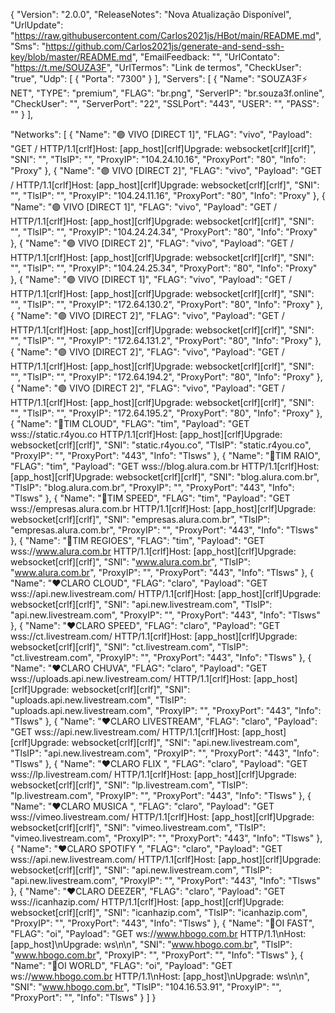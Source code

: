 {
  "Version": "2.0.0",
  "ReleaseNotes": "Nova Atualização Disponível",
  "UrlUpdate": "https://raw.githubusercontent.com/Carlos2021js/HBot/main/README.md",
  "Sms": "https://github.com/Carlos2021js/generate-and-send-ssh-key/blob/master/README.md",
  "EmailFeedback: "",
  "UrlContato": "https://t.me/SOUZA3F",
  "UrlTermos": "Link de termos",
  "CheckUser": "true",
  "Udp": [
    {
      "Porta": "7300"
    }
  ],
  "Servers": [
    {
      "Name": "SOUZA3F⚡ NET",
      "TYPE": "premium",
      "FLAG": "br.png",
      "ServerIP": "br.souza3f.online",
      "CheckUser": "",
      "ServerPort": "22",
      "SSLPort": "443",
      "USER": "",
      "PASS": ""
    }
  ],

"Networks": [
   {
      "Name": "🟣 VIVO [DIRECT 1]",
      "FLAG": "vivo",
      "Payload": "GET / HTTP/1.1[crlf]Host: [app_host][crlf]Upgrade: websocket[crlf][crlf]",
      "SNI": "",
      "TlsIP": "",
      "ProxyIP": "104.24.10.16",
      "ProxyPort": "80",
      "Info": "Proxy"
    },
    {
      "Name": "🟣 VIVO [DIRECT 2]",
      "FLAG": "vivo",
      "Payload": "GET / HTTP/1.1[crlf]Host: [app_host][crlf]Upgrade: websocket[crlf][crlf]",
      "SNI": "",
      "TlsIP": "",
      "ProxyIP": "104.24.11.16",
      "ProxyPort": "80",
      "Info": "Proxy"
    },
{
      "Name": "🟣 VIVO [DIRECT 1]",
      "FLAG": "vivo",
      "Payload": "GET / HTTP/1.1[crlf]Host: [app_host][crlf]Upgrade: websocket[crlf][crlf]",
      "SNI": "",
      "TlsIP": "",
      "ProxyIP": "104.24.24.34",
      "ProxyPort": "80",
      "Info": "Proxy"
    },
    {
      "Name": "🟣 VIVO [DIRECT 2]",
      "FLAG": "vivo",
      "Payload": "GET / HTTP/1.1[crlf]Host: [app_host][crlf]Upgrade: websocket[crlf][crlf]",
      "SNI": "",
      "TlsIP": "",
      "ProxyIP": "104.24.25.34",
      "ProxyPort": "80",
      "Info": "Proxy"
    },
{
      "Name": "🟣 VIVO [DIRECT 1]",
      "FLAG": "vivo",
      "Payload": "GET / HTTP/1.1[crlf]Host: [app_host][crlf]Upgrade: websocket[crlf][crlf]",
      "SNI": "",
      "TlsIP": "",
      "ProxyIP": "172.64.130.2",
      "ProxyPort": "80",
      "Info": "Proxy"
    },
    {
      "Name": "🟣 VIVO [DIRECT 2]",
      "FLAG": "vivo",
      "Payload": "GET / HTTP/1.1[crlf]Host: [app_host][crlf]Upgrade: websocket[crlf][crlf]",
      "SNI": "",
      "TlsIP": "",
      "ProxyIP": "172.64.131.2",
      "ProxyPort": "80",
      "Info": "Proxy"
    },
        {
      "Name": "🟣 VIVO [DIRECT 2]",
      "FLAG": "vivo",
      "Payload": "GET / HTTP/1.1[crlf]Host: [app_host][crlf]Upgrade: websocket[crlf][crlf]",
      "SNI": "",
      "TlsIP": "",
      "ProxyIP": "172.64.194.2",
      "ProxyPort": "80",
      "Info": "Proxy"
    },
    {
      "Name": "🟣 VIVO [DIRECT 2]",
      "FLAG": "vivo",
      "Payload": "GET / HTTP/1.1[crlf]Host: [app_host][crlf]Upgrade: websocket[crlf][crlf]",
      "SNI": "",
      "TlsIP": "",
      "ProxyIP": "172.64.195.2",
      "ProxyPort": "80",
      "Info": "Proxy"
    },
{
      "Name": "💙TIM CLOUD",
      "FLAG": "tim",
      "Payload": "GET wss://static.r4you.co  HTTP/1.1[crlf]Host: [app_host][crlf]Upgrade: websocket[crlf][crlf]",
      "SNI": "static.r4you.co",
      "TlsIP": "static.r4you.co",
      "ProxyIP": "",
      "ProxyPort": "443",
      "Info": "Tlsws"
   },
    {
      "Name": "💙TIM RAIO",
      "FLAG": "tim",
      "Payload": "GET wss://blog.alura.com.br  HTTP/1.1[crlf]Host: [app_host][crlf]Upgrade: websocket[crlf][crlf]",
      "SNI": "blog.alura.com.br",
      "TlsIP": "blog.alura.com.br",
      "ProxyIP": "",
      "ProxyPort": "443",
      "Info": "Tlsws"
   },
    {
      "Name": "💙TIM SPEED",
      "FLAG": "tim",
      "Payload": "GET wss://empresas.alura.com.br  HTTP/1.1[crlf]Host: [app_host][crlf]Upgrade: websocket[crlf][crlf]",
      "SNI": "empresas.alura.com.br",
      "TlsIP": "empresas.alura.com.br",
      "ProxyIP": "",
      "ProxyPort": "443",
      "Info": "Tlsws"
   },
    {
      "Name": "💙TIM REGIOES",
      "FLAG": "tim",
      "Payload": "GET wss://www.alura.com.br  HTTP/1.1[crlf]Host: [app_host][crlf]Upgrade: websocket[crlf][crlf]",
      "SNI": "www.alura.com.br",
      "TlsIP": "www.alura.com.br",
      "ProxyIP": "",
      "ProxyPort": "443",
      "Info": "Tlsws"
   },
    {
      "Name": "❤️CLARO CLOUD",
      "FLAG": "claro",
      "Payload": "GET wss://api.new.livestream.com/ HTTP/1.1[crlf]Host: [app_host][crlf]Upgrade: websocket[crlf][crlf]",
      "SNI": "api.new.livestream.com",
      "TlsIP": "api.new.livestream.com",
      "ProxyIP": "",
      "ProxyPort": "443",
      "Info": "Tlsws"
   },
    {
      "Name": "❤️CLARO SPEED",
      "FLAG": "claro",
      "Payload": "GET wss://ct.livestream.com/ HTTP/1.1[crlf]Host: [app_host][crlf]Upgrade: websocket[crlf][crlf]",
      "SNI": "ct.livestream.com",
      "TlsIP": "ct.livestream.com",
      "ProxyIP": "",
      "ProxyPort": "443",
      "Info": "Tlsws"
   },
    {
      "Name": "❤️CLARO CHUVA",
      "FLAG": "claro",
      "Payload": "GET wss://uploads.api.new.livestream.com/ HTTP/1.1[crlf]Host: [app_host][crlf]Upgrade: websocket[crlf][crlf]",
      "SNI": "uploads.api.new.livestream.com",
      "TlsIP": "uploads.api.new.livestream.com",
      "ProxyIP": "",
      "ProxyPort": "443",
      "Info": "Tlsws"
   },
    {
      "Name": "❤️CLARO LIVESTREAM",
      "FLAG": "claro",
      "Payload": "GET wss://api.new.livestream.com/ HTTP/1.1[crlf]Host: [app_host][crlf]Upgrade: websocket[crlf][crlf]",
      "SNI": "api.new.livestream.com",
      "TlsIP": "api.new.livestream.com",
      "ProxyIP": "",
      "ProxyPort": "443",
      "Info": "Tlsws"
   },
    {
      "Name": "❤️CLARO FLIX ",
      "FLAG": "claro",
      "Payload": "GET wss://lp.livestream.com/ HTTP/1.1[crlf]Host: [app_host][crlf]Upgrade: websocket[crlf][crlf]",
      "SNI": "lp.livestream.com",
      "TlsIP": "lp.livestream.com",
      "ProxyIP": "",
      "ProxyPort": "443",
      "Info": "Tlsws"
   },
    {
      "Name": "❤️CLARO MUSICA ",
      "FLAG": "claro",
      "Payload": "GET wss://vimeo.livestream.com/ HTTP/1.1[crlf]Host: [app_host][crlf]Upgrade: websocket[crlf][crlf]",
      "SNI": "vimeo.livestream.com",
      "TlsIP": "vimeo.livestream.com",
      "ProxyIP": "",
      "ProxyPort": "443",
      "Info": "Tlsws"
   },
    {
      "Name": "❤️CLARO SPOTIFY ",
      "FLAG": "claro",
      "Payload": "GET wss://api.new.livestream.com/ HTTP/1.1[crlf]Host: [app_host][crlf]Upgrade: websocket[crlf][crlf]",
      "SNI": "api.new.livestream.com",
      "TlsIP": "api.new.livestream.com",
      "ProxyIP": "",
      "ProxyPort": "443",
      "Info": "Tlsws"
   },
    {
      "Name": "❤️CLARO DEEZER",
      "FLAG": "claro",
      "Payload": "GET wss://icanhazip.com/ HTTP/1.1[crlf]Host: [app_host][crlf]Upgrade: websocket[crlf][crlf]",
      "SNI": "icanhazip.com",
      "TlsIP": "icanhazip.com",
      "ProxyIP": "",
      "ProxyPort": "443",
      "Info": "Tlsws"
   },
    {
      "Name": "💛OI FAST",
      "FLAG": "oi",
      "Payload": "GET ws://www.hbogo.com.br HTTP/1.1\nHost: [app_host]\nUpgrade: ws\n\n",
      "SNI": "www.hbogo.com.br",
      "TlsIP": "www.hbogo.com.br",
      "ProxyIP": "",
      "ProxyPort": "",
      "Info": "Tlsws"
   },
    {
      "Name": "💛OI WORLD",
      "FLAG": "oi",
      "Payload": "GET ws://www.hbogo.com.br HTTP/1.1\nHost: [app_host]\nUpgrade: ws\n\n",
      "SNI": "www.hbogo.com.br",
      "TlsIP": "104.16.53.91",
      "ProxyIP": "",
      "ProxyPort": "",
      "Info": "Tlsws"
    }
  ]
}
